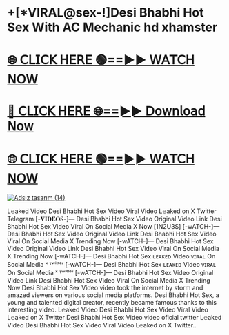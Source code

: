 # +[*VIRAL@sex-!]Desi Bhabhi Hot Sex With AC Mechanic hd xhamster

# [🌐 𝖢𝖫𝖨𝖢𝖪 𝖧𝖤𝖱𝖤 🟢==►► 𝖶𝖠𝖳𝖢𝖧 𝖭𝖮𝖶](https://sleeptime0.blogspot.com/2025/03/gitnub.html)

# [🔴 𝖢𝖫𝖨𝖢𝖪 𝖧𝖤𝖱𝖤 🌐==►► 𝖣𝗈𝗐𝗇𝗅𝗈𝖺𝖽 𝖭𝗈𝗐](https://sleeptime0.blogspot.com/2025/03/gitnub.html)

# [🌐 𝖢𝖫𝖨𝖢𝖪 𝖧𝖤𝖱𝖤 🟢==►► 𝖶𝖠𝖳𝖢𝖧 𝖭𝖮𝖶](https://sleeptime0.blogspot.com/2025/03/gitnub.html)

[![Adsız tasarım (14)](https://i.imgur.com/dJHk4Zq.gif)](https://sleeptime0.blogspot.com/2025/03/gitnub.html)


L𝚎aked Video Desi Bhabhi Hot Sex Video Viral Video L𝚎aked on X Twitter Telegram
[-𝐕𝐈𝐃𝐄𝐎𝐒-]— Desi Bhabhi Hot Sex Video Original Video Link Desi Bhabhi Hot Sex Video Viral On Social Media X Now [1N2U3S]
[-wATCH-]— Desi Bhabhi Hot Sex Video Original Video Link Desi Bhabhi Hot Sex Video Viral On Social Media X Trending Now
[-wATCH-]— Desi Bhabhi Hot Sex Video Original Video Link Desi Bhabhi Hot Sex Video Viral On Social Media X Trending Now
[-wATCH-]— Desi Bhabhi Hot Sex ʟᴇᴀᴋᴇᴅ Video ᴠɪʀᴀʟ On Social Media ˣ ᵀʷⁱᵗᵗᵉʳ
[-wATCH-]— Desi Bhabhi Hot Sex ʟᴇᴀᴋᴇᴅ Video ᴠɪʀᴀʟ On Social Media ˣ ᵀʷⁱᵗᵗᵉʳ
[-wATCH-]— Desi Bhabhi Hot Sex Video Original Video Link Desi Bhabhi Hot Sex Video Viral On Social Media X Trending Now
 Desi Bhabhi Hot Sex Video video took the internet by storm and amazed viewers on various social media platforms. Desi Bhabhi Hot Sex, a young and talented digital creator, recently became famous thanks to this interesting video.
L𝚎aked Video Desi Bhabhi Hot Sex Video Viral Video L𝚎aked on X Twitter
 Desi Bhabhi Hot Sex Video video oficial twitter
 L𝚎aked Video Desi Bhabhi Hot Sex Video Viral Video L𝚎aked on X Twitter..
